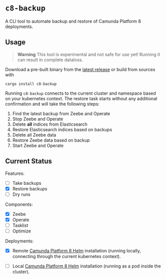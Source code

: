 # `c8-backup`

A CLI tool to automate backup and restore of Camunda Platform 8 deployments.

## Usage
> **Warning**
> This tool is experimental and not safe for use yet! Running it can result in complete dataloss.

Download a pre-built binary from the [latest release](https://github.com/oleschoenburg/c8-backup/releases) or build from sources with
```shell
cargo install c8-backup
```

Running `c8-backup` connects to the current cluster and namespace based on your kubernetes context.
The restore task starts without any additional confirmation and will take the following steps:
1. Find the latest backup from Zeebe and Operate
2. Stop Zeebe and Operate
3. Delete **all** indices from Elasticsearch
4. Restore Elasticsearch indices based on backups
5. Delete all Zeebe data
6. Restore Zeebe data based on backup
7. Start Zeebe and Operate

## Current Status

Features:
- [ ] Take backups
- [x] Restore backups
- [ ] Dry runs

Components:
- [x] Zeebe
- [x] Operate
- [ ] Tasklist
- [ ] Optimize

Deployments:
- [x] Remote [Camunda Platform 8 Helm] installation (running locally, connecting through the current kubernetes context).
- [ ] Local [Camunda Platform 8 Helm] installation (running as a pod inside the cluster).


[Camunda Platform 8 Helm]: https://github.com/camunda/camunda-platform-helm